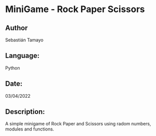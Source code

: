 # MiniGame - Rock Paper Scissors
## Author
Sebastián Tamayo
## Language:
Python
## Date:
03/04/2022
## Description:
A simple minigame of Rock Paper and Scissors using radom numbers, modules and functions.

